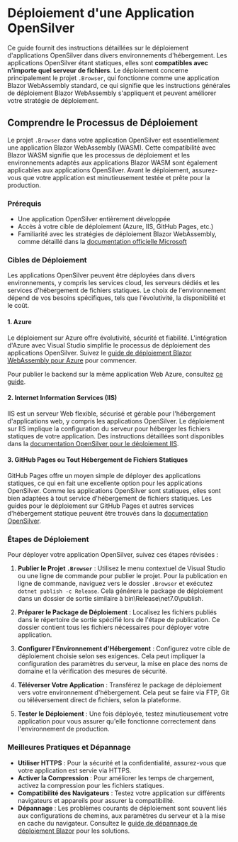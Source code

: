 # Déploiement d'une Application OpenSilver

Ce guide fournit des instructions détaillées sur le déploiement d'applications OpenSilver dans divers environnements d'hébergement. Les applications OpenSilver étant statiques, elles sont **compatibles avec n'importe quel serveur de fichiers**. Le déploiement concerne principalement le projet `.Browser`, qui fonctionne comme une application Blazor WebAssembly standard, ce qui signifie que les instructions générales de déploiement Blazor WebAssembly s'appliquent et peuvent améliorer votre stratégie de déploiement.

## Comprendre le Processus de Déploiement

Le projet `.Browser` dans votre application OpenSilver est essentiellement une application Blazor WebAssembly (WASM). Cette compatibilité avec Blazor WASM signifie que les processus de déploiement et les environnements adaptés aux applications Blazor WASM sont également applicables aux applications OpenSilver. Avant le déploiement, assurez-vous que votre application est minutieusement testée et prête pour la production.

### Prérequis

- Une application OpenSilver entièrement développée
- Accès à votre cible de déploiement (Azure, IIS, GitHub Pages, etc.)
- Familiarité avec les stratégies de déploiement Blazor WebAssembly, comme détaillé dans la [documentation officielle Microsoft](https://learn.microsoft.com/en-us/aspnet/core/blazor/host-and-deploy/webassembly?view=aspnetcore-8.0#standalone-deployment)

### Cibles de Déploiement

Les applications OpenSilver peuvent être déployées dans divers environnements, y compris les services cloud, les serveurs dédiés et les services d'hébergement de fichiers statiques. Le choix de l'environnement dépend de vos besoins spécifiques, tels que l'évolutivité, la disponibilité et le coût.

#### 1. Azure

Le déploiement sur Azure offre évolutivité, sécurité et fiabilité. L'intégration d'Azure avec Visual Studio simplifie le processus de déploiement des applications OpenSilver. Suivez le [guide de déploiement Blazor WebAssembly pour Azure](https://learn.microsoft.com/en-us/aspnet/core/blazor/host-and-deploy/webassembly?view=aspnetcore-8.0#deploy-from-visual-studio) pour commencer.

Pour publier le backend sur la même application Web Azure, consultez [ce guide](../how-to-topics/deploy-client-backend-on-azure.md).

#### 2. Internet Information Services (IIS)

IIS est un serveur Web flexible, sécurisé et gérable pour l'hébergement d'applications web, y compris les applications OpenSilver. Le déploiement sur IIS implique la configuration du serveur pour héberger les fichiers statiques de votre application. Des instructions détaillées sont disponibles dans la [documentation OpenSilver pour le déploiement IIS](../how-to-topics/add-site-to-iis.md).

#### 3. GitHub Pages ou Tout Hébergement de Fichiers Statiques

GitHub Pages offre un moyen simple de déployer des applications statiques, ce qui en fait une excellente option pour les applications OpenSilver. Comme les applications OpenSilver sont statiques, elles sont bien adaptées à tout service d'hébergement de fichiers statiques. Les guides pour le déploiement sur GitHub Pages et autres services d'hébergement statique peuvent être trouvés dans la [documentation OpenSilver](../how-to-topics/any-static-hosting.md).

### Étapes de Déploiement

Pour déployer votre application OpenSilver, suivez ces étapes révisées :

1. **Publier le Projet `.Browser`** : Utilisez le menu contextuel de Visual Studio ou une ligne de commande pour publier le projet. Pour la publication en ligne de commande, naviguez vers le dossier `.Browser` et exécutez `dotnet publish -c Release`.
   Cela générera le package de déploiement dans un dossier de sortie similaire à bin\Release\net7.0\publish\.

2. **Préparer le Package de Déploiement** : Localisez les fichiers publiés dans le répertoire de sortie spécifié lors de l'étape de publication. Ce dossier contient tous les fichiers nécessaires pour déployer votre application.

3. **Configurer l'Environnement d'Hébergement** : Configurez votre cible de déploiement choisie selon ses exigences. Cela peut impliquer la configuration des paramètres du serveur, la mise en place des noms de domaine et la vérification des mesures de sécurité.

4. **Téléverser Votre Application** : Transférez le package de déploiement vers votre environnement d'hébergement. Cela peut se faire via FTP, Git ou téléversement direct de fichiers, selon la plateforme.

5. **Tester le Déploiement** : Une fois déployée, testez minutieusement votre application pour vous assurer qu'elle fonctionne correctement dans l'environnement de production.

### Meilleures Pratiques et Dépannage
* **Utiliser HTTPS** : Pour la sécurité et la confidentialité, assurez-vous que votre application est servie via HTTPS.
* **Activer la Compression** : Pour améliorer les temps de chargement, activez la compression pour les fichiers statiques.
* **Compatibilité des Navigateurs** : Testez votre application sur différents navigateurs et appareils pour assurer la compatibilité.
* **Dépannage** : Les problèmes courants de déploiement sont souvent liés aux configurations de chemins, aux paramètres du serveur et à la mise en cache du navigateur. Consultez le [guide de dépannage de déploiement Blazor](https://learn.microsoft.com/en-us/aspnet/core/blazor/host-and-deploy/webassembly?view=aspnetcore-8.0#troubleshooting) pour les solutions.